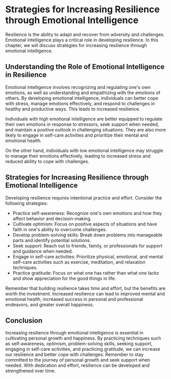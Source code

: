 # Strategies for Increasing Resilience through Emotional Intelligence

Resilience is the ability to adapt and recover from adversity and challenges. Emotional intelligence plays a critical role in developing resilience. In this chapter, we will discuss strategies for increasing resilience through emotional intelligence.

Understanding the Role of Emotional Intelligence in Resilience
--------------------------------------------------------------

Emotional intelligence involves recognizing and regulating one's own emotions, as well as understanding and empathizing with the emotions of others. By developing emotional intelligence, individuals can better cope with stress, manage emotions effectively, and respond to challenges in healthy and productive ways. This leads to increased resilience.

Individuals with high emotional intelligence are better equipped to regulate their own emotions in response to stressors, seek support when needed, and maintain a positive outlook in challenging situations. They are also more likely to engage in self-care activities and prioritize their mental and emotional health.

On the other hand, individuals with low emotional intelligence may struggle to manage their emotions effectively, leading to increased stress and reduced ability to cope with challenges.

Strategies for Increasing Resilience through Emotional Intelligence
-------------------------------------------------------------------

Developing resilience requires intentional practice and effort. Consider the following strategies:

* Practice self-awareness: Recognize one's own emotions and how they affect behavior and decision-making.
* Cultivate optimism: Focus on positive aspects of situations and have faith in one's ability to overcome challenges.
* Develop problem-solving skills: Break down problems into manageable parts and identify potential solutions.
* Seek support: Reach out to friends, family, or professionals for support and guidance when needed.
* Engage in self-care activities: Prioritize physical, emotional, and mental self-care activities such as exercise, meditation, and relaxation techniques.
* Practice gratitude: Focus on what one has rather than what one lacks and show appreciation for the good things in life.

Remember that building resilience takes time and effort, but the benefits are worth the investment. Increased resilience can lead to improved mental and emotional health, increased success in personal and professional endeavors, and greater overall happiness.

Conclusion
----------

Increasing resilience through emotional intelligence is essential in cultivating personal growth and happiness. By practicing techniques such as self-awareness, optimism, problem-solving skills, seeking support, engaging in self-care activities, and practicing gratitude, we can increase our resilience and better cope with challenges. Remember to stay committed to the journey of personal growth and seek support when needed. With dedication and effort, resilience can be developed and strengthened over time.
